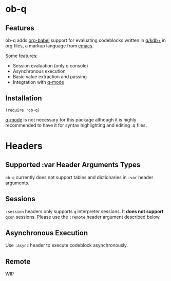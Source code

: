 # ob-q

## Features

ob-q adds [org-babel](https://orgmode.org/worg/org-contrib/babel/) support for evaluating codeblocks
written in [q/kdb+](https://code.kx.com/q/) in org files, a markup language from [emacs](https://www.gnu.org/software/emacs/).

Some features:
- Session evaluation (only q console)
- Asynchronous execution
- Basic value extraction and passing
- Integration with [q-mode](https://github.com/psaris/q-mode/tree/master)

## Installation

``` emacs-lisp
(require 'ob-q)
```
[q-mode](https://github.com/psaris/q-mode/tree/master) is not necessary for this package although it is highly recommended to have it for syntax highlighting and editing .q files.

# Headers

## Supported :var Header Arguments Types

`ob-q` currently does not support tables and dictionaries in `:var` header arguments.

## Sessions

`:session` headers only supports `q` interpreter sessions. It **does not support** `qcon` sessions. Please use the `:remote` header argument described below

## Asynchronous Execution

Use `:async` header to execute codeblock asynchronously.

## Remote

WIP
